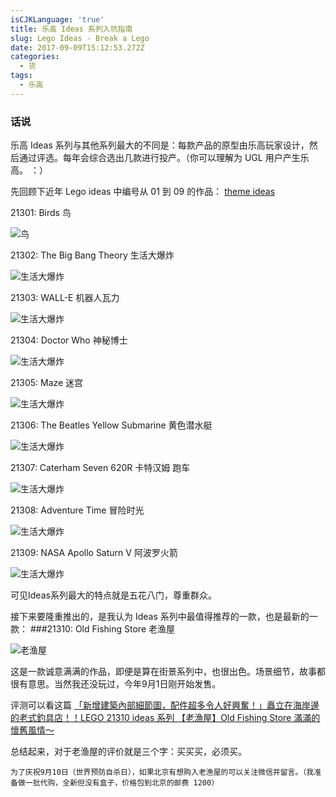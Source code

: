 ```yaml
---
isCJKLanguage: 'true'
title: 乐高 Ideas 系列入坑指南
slug: Lego Ideas - Break a Lego
date: 2017-09-09T15:12:53.272Z
categories:
  - 货
tags:
  - 乐高
---
```

### 话说

乐高 Ideas 系列与其他系列最大的不同是：每款产品的原型由乐高玩家设计，然后通过评选。每年会综合选出几款进行投产。（你可以理解为 UGL 用户产生乐高。 ：）

先回顾下近年 Lego ideas 中编号从 01 到 09 的作品：
[theme ideas](https://brickset.com/sets/theme-Ideas)

21301: Birds 鸟

![鸟](http://s7.lego1x5.com/zdss/lego21301-1.jpg)

21302: The Big Bang Theory 生活大爆炸

![生活大爆炸](http://s7.lego1x5.com/zdss/lego21302-1.jpg)

21303: WALL-E 机器人瓦力

![生活大爆炸](http://s7.lego1x5.com/zdss/lego21303-1.jpg)

21304: Doctor Who 神秘博士

![生活大爆炸](http://s7.lego1x5.com/zdss/lego21304-1.jpg)

21305: Maze 迷宫

![生活大爆炸](http://s7.lego1x5.com/zdss/lego21305-1.jpg)

21306: The Beatles Yellow Submarine 黄色潜水艇

![生活大爆炸](http://s7.lego1x5.com/zdss/lego21306-1.jpg)

21307: Caterham Seven 620R 卡特汉姆 跑车

![生活大爆炸](http://s7.lego1x5.com/zdss/lego21307-1.jpg)

21308: Adventure Time 冒险时光

![生活大爆炸](http://s7.lego1x5.com/zdss/lego21308-1.jpg)

21309: NASA Apollo Saturn V 阿波罗火箭

![生活大爆炸](http://s7.lego1x5.com/zdss/lego21309-1.jpg)

可见Ideas系列最大的特点就是五花八门，尊重群众。

接下来要隆重推出的，是我认为 Ideas 系列中最值得推荐的一款，也是最新的一款：
###21310: Old Fishing Store 老渔屋 

![老渔屋](http://s7.lego1x5.com/zdss/lego21310-1.jpg)

这是一款诚意满满的作品，即便是算在街景系列中，也很出色。场景细节，故事都很有意思。当然我还没玩过，今年9月1日刚开始发售。

评测可以看这篇 
[「新增建築內部細節圖，配件超多令人好興奮！」矗立在海岸邊的老式釣具店！！LEGO 21310 ideas 系列 【老漁屋】Old Fishing Store 滿滿的懷舊風情～](https://www.toy-people.com/?p=38024)

总结起来，对于老渔屋的评价就是三个字：买买买，必须买。

```
为了庆祝9月10日（世界预防自杀日），如果北京有想购入老渔屋的可以关注微信并留言。（我准备做一批代购，全新但没有盒子，价格包到北京的邮费 1200）
```

